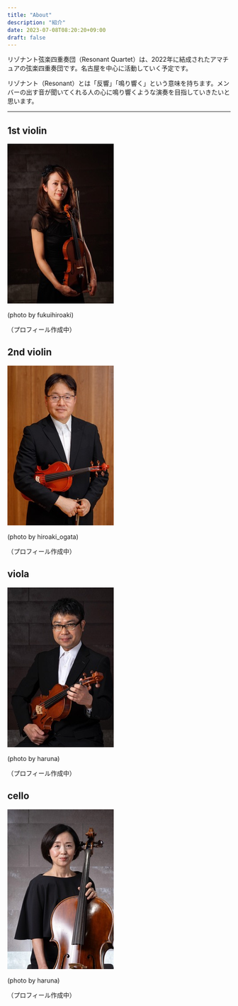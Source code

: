 ```yaml
---
title: "About"
description: "紹介"
date: 2023-07-08T08:20:20+09:00
draft: false
---
```


リゾナント弦楽四重奏団（Resonant Quartet）は、2022年に結成されたアマチュアの弦楽四重奏団です。名古屋を中心に活動していく予定です。

リゾナント（Resonant）とは「反響」「鳴り響く」という意味を持ちます。メンバーの出す音が聞いてくれる人の心に鳴り響くような演奏を目指していきたいと思います。

---

## 1st violin

![雪上](yukiue-fukuihiroaki.jpeg) 

(photo by fukuihiroaki)

（プロフィール作成中）

## 2nd violin

![しろ](shiro-hiroaki_ogata.jpeg) 

(photo by hiroaki_ogata)

（プロフィール作成中）

## viola

![中垣](nakagaki-haruna.jpeg) 

(photo by haruna)

（プロフィール作成中）

## cello

![ゆうこ](yuko-haruna.jpeg)

 (photo by haruna)

（プロフィール作成中）
